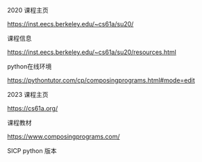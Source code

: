 2020 课程主页

https://inst.eecs.berkeley.edu/~cs61a/su20/



课程信息

https://inst.eecs.berkeley.edu/~cs61a/su20/resources.html



python在线环境

https://pythontutor.com/cp/composingprograms.html#mode=edit





2023 课程主页

https://cs61a.org/





课程教材

https://www.composingprograms.com/

SICP python 版本



